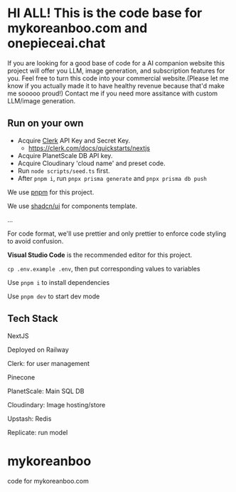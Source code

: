 # HI ALL! This is the code base for mykoreanboo.com and onepieceai.chat
If you are looking for a good base of code for a AI companion website this project will offer you LLM, image generation, and subscription features for you.
Feel free to turn this code into your commercial website.(Please let me know if you actually made it to have healthy revenue because that'd make me sooooo proud!)
Contact me if you need more assitance with custom LLM/image generation.


## Run on your own

- Acquire [Clerk](https://clerk.com/) API Key and Secret Key. 
  - https://clerk.com/docs/quickstarts/nextjs
- Acquire PlanetScale DB API key.
- Acquire Cloudinary 'cloud name' and preset code. 
- Run `node scripts/seed.ts` first.
- After `pnpm i`, run `pnpx prisma generate` and `pnpx prisma db push`

We use [pnpm](https://pnpm.io/) for this project.

We use [shadcn/ui](https://ui.shadcn.com/) for components template.

...

For code format, we'll use prettier and only prettier to enforce code styling to avoid confusion.

**Visual Studio Code** is the recommended editor for this project.

`cp .env.example .env`, then put corresponding values to variables

Use `pnpm i` to install dependencies

Use `pnpm dev` to start dev mode

## Tech Stack 
NextJS

Deployed on Railway

Clerk: for user management

Pinecone

PlanetScale: Main SQL DB 

Cloudindary: Image hosting/store

Upstash: Redis

Replicate: run model

# mykoreanboo
code for mykoreanboo.com

